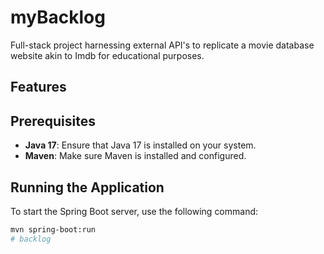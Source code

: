 # myBacklog
Full-stack project harnessing external API's to replicate a movie database website akin to Imdb for educational purposes.

## Features 

## Prerequisites

- **Java 17**: Ensure that Java 17 is installed on your system.
- **Maven**: Make sure Maven is installed and configured.

## Running the Application

To start the Spring Boot server, use the following command:

```sh
mvn spring-boot:run
# backlog
